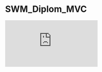 # SWM_Diplom_MVC
![contributions](https://www.gifki.org/img-sport-animatsionnaya-kartinka-0684-78553.htm)
